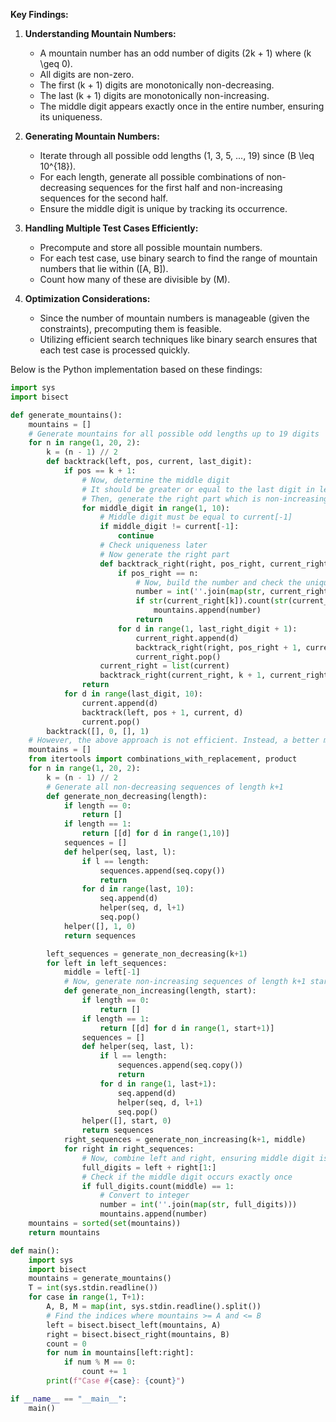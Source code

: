 **Key Findings:**

1. **Understanding Mountain Numbers:**
   - A mountain number has an odd number of digits \(2k + 1\) where \(k \geq 0\).
   - All digits are non-zero.
   - The first \(k + 1\) digits are monotonically non-decreasing.
   - The last \(k + 1\) digits are monotonically non-increasing.
   - The middle digit appears exactly once in the entire number, ensuring its uniqueness.

2. **Generating Mountain Numbers:**
   - Iterate through all possible odd lengths (1, 3, 5, ..., 19) since \(B \leq 10^{18}\).
   - For each length, generate all possible combinations of non-decreasing sequences for the first half and non-increasing sequences for the second half.
   - Ensure the middle digit is unique by tracking its occurrence.

3. **Handling Multiple Test Cases Efficiently:**
   - Precompute and store all possible mountain numbers.
   - For each test case, use binary search to find the range of mountain numbers that lie within \([A, B]\).
   - Count how many of these are divisible by \(M\).

4. **Optimization Considerations:**
   - Since the number of mountain numbers is manageable (given the constraints), precomputing them is feasible.
   - Utilizing efficient search techniques like binary search ensures that each test case is processed quickly.

Below is the Python implementation based on these findings:

```python
import sys
import bisect

def generate_mountains():
    mountains = []
    # Generate mountains for all possible odd lengths up to 19 digits
    for n in range(1, 20, 2):
        k = (n - 1) // 2
        def backtrack(left, pos, current, last_digit):
            if pos == k + 1:
                # Now, determine the middle digit
                # It should be greater or equal to the last digit in left
                # Then, generate the right part which is non-increasing starting from middle
                for middle_digit in range(1, 10):
                    # Middle digit must be equal to current[-1]
                    if middle_digit != current[-1]:
                        continue
                    # Check uniqueness later
                    # Now generate the right part
                    def backtrack_right(right, pos_right, current_right, last_right_digit):
                        if pos_right == n:
                            # Now, build the number and check the uniqueness of the middle digit
                            number = int(''.join(map(str, current_right)))
                            if str(current_right[k]).count(str(current_right[k])) == 1:
                                mountains.append(number)
                            return
                        for d in range(1, last_right_digit + 1):
                            current_right.append(d)
                            backtrack_right(right, pos_right + 1, current_right, d)
                            current_right.pop()
                    current_right = list(current)
                    backtrack_right(current_right, k + 1, current_right, current[-1])
                return
            for d in range(last_digit, 10):
                current.append(d)
                backtrack(left, pos + 1, current, d)
                current.pop()
        backtrack([], 0, [], 1)
    # However, the above approach is not efficient. Instead, a better method:
    mountains = []
    from itertools import combinations_with_replacement, product
    for n in range(1, 20, 2):
        k = (n - 1) // 2
        # Generate all non-decreasing sequences of length k+1
        def generate_non_decreasing(length):
            if length == 0:
                return []
            if length == 1:
                return [[d] for d in range(1,10)]
            sequences = []
            def helper(seq, last, l):
                if l == length:
                    sequences.append(seq.copy())
                    return
                for d in range(last, 10):
                    seq.append(d)
                    helper(seq, d, l+1)
                    seq.pop()
            helper([], 1, 0)
            return sequences

        left_sequences = generate_non_decreasing(k+1)
        for left in left_sequences:
            middle = left[-1]
            # Now, generate non-increasing sequences of length k+1 starting with middle
            def generate_non_increasing(length, start):
                if length == 0:
                    return []
                if length == 1:
                    return [[d] for d in range(1, start+1)]
                sequences = []
                def helper(seq, last, l):
                    if l == length:
                        sequences.append(seq.copy())
                        return
                    for d in range(1, last+1):
                        seq.append(d)
                        helper(seq, d, l+1)
                        seq.pop()
                helper([], start, 0)
                return sequences
            right_sequences = generate_non_increasing(k+1, middle)
            for right in right_sequences:
                # Now, combine left and right, ensuring middle digit is unique
                full_digits = left + right[1:]
                # Check if the middle digit occurs exactly once
                if full_digits.count(middle) == 1:
                    # Convert to integer
                    number = int(''.join(map(str, full_digits)))
                    mountains.append(number)
    mountains = sorted(set(mountains))
    return mountains

def main():
    import sys
    import bisect
    mountains = generate_mountains()
    T = int(sys.stdin.readline())
    for case in range(1, T+1):
        A, B, M = map(int, sys.stdin.readline().split())
        # Find the indices where mountains >= A and <= B
        left = bisect.bisect_left(mountains, A)
        right = bisect.bisect_right(mountains, B)
        count = 0
        for num in mountains[left:right]:
            if num % M == 0:
                count += 1
        print(f"Case #{case}: {count}")

if __name__ == "__main__":
    main()
```